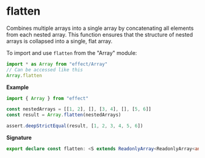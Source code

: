# flatten

Combines multiple arrays into a single array by concatenating all elements
from each nested array. This function ensures that the structure of nested
arrays is collapsed into a single, flat array.

To import and use `flatten` from the "Array" module:

```ts
import * as Array from "effect/Array"
// Can be accessed like this
Array.flatten
```

**Example**

```ts
import { Array } from "effect"

const nestedArrays = [[1, 2], [], [3, 4], [], [5, 6]]
const result = Array.flatten(nestedArrays)

assert.deepStrictEqual(result, [1, 2, 3, 4, 5, 6])
```

**Signature**

```ts
export declare const flatten: <S extends ReadonlyArray<ReadonlyArray<any>>>(self: S) => ReadonlyArray.Flatten<S>
```

